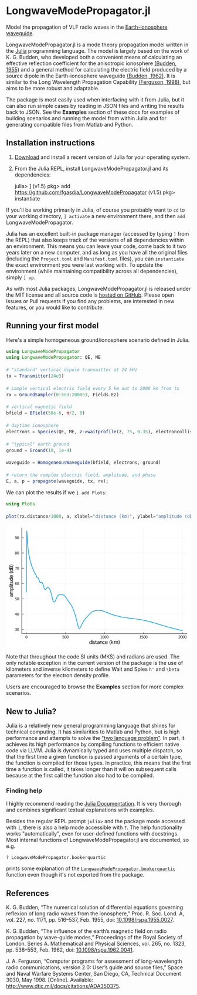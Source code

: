 # LongwaveModePropagator.jl

Model the propagation of VLF radio waves in the [Earth-ionosphere waveguide](https://en.wikipedia.org/wiki/Earth%E2%80%93ionosphere_waveguide).

LongwaveModePropagator.jl is a mode theory propagation model written in the [Julia](https://julialang.org/) programming language.
The model is largely based on the work of K. G. Budden, who developed both a convenient means of calculating an effective reflection coefficient for the anisotropic ionosphere [(Budden, 1955)](#Budden1955a) and a general method for calculating the electric field produced by a source dipole in the Earth-ionosphere waveguide [(Budden, 1962)](#Budden1962).
It is similar to the Long Wavelength Propagation Capability [(Ferguson, 1998)](#Ferguson1998), but aims to be more robust and adaptable.

The package is most easily used when interfacing with it from Julia, but it can also run simple cases by reading in JSON files and writing the results back to JSON.
See the **Examples** section of these docs for examples of building scenarios and running the model from within Julia and for generating compatible files from Matlab and Python.

## Installation instructions

1. [Download](https://julialang.org/downloads/) and install a recent version of Julia for your operating system.
2. From the Julia REPL, install LongwaveModePropagator.jl and its dependencies:

    julia> ]
    (v1.5) pkg> add https://github.com/fgasdia/LongwaveModePropagator
    (v1.5) pkg> instantiate

If you'll be working primarily in Julia, of course you probably want to `cd` to your working directory, `] activate` a new environment there, and then `add` LongwaveModePropagator.

Julia has an excellent built-in package manager (accessed by typing `]` from the REPL) that also keeps track of the versions of all dependencies within an environment.
This means you can leave your code, come back to it two years later on a new computer, and as long as you have all the original files (including the `Project.toml` and `Manifest.toml` files), you can `instantiate` the exact environment you were last working with.
To update the environment (while maintaining compatibility across all dependencies), simply
`] up`.

As with most Julia packages, LongwaveModePropagator.jl is released under the MIT license and all source code is [hosted on GitHub](https://github.com/fgasdia/LongwaveModePropagator).
Please open Issues or Pull requests if you find any problems, are interested in new features, or you would like to contribute.

## Running your first model

Here's a simple homogeneous ground/ionosphere scenario defined in Julia.

```julia
using LongwaveModePropagator
using LongwaveModePropagator: QE, ME

# "standard" vertical dipole transmitter at 24 kHz
tx = Transmitter(24e3)

# sample vertical electric field every 5 km out to 2000 km from tx
rx = GroundSampler(0:5e3:2000e3, Fields.Ez)

# vertical magnetic field
bfield = BField(50e-6, π/2, 0)

# daytime ionosphere
electrons = Species(QE, ME, z->waitprofile(z, 75, 0.35), electroncollisionfrequency)

# "typical" earth ground
ground = Ground(10, 1e-4)

waveguide = HomogeneousWaveguide(bfield, electrons, ground)

# return the complex electric field, amplitude, and phase
E, a, p = propagate(waveguide, tx, rx);
```

We can plot the results if we `] add Plots`:

```julia
using Plots

plot(rx.distance/1000, a, xlabel="distance (km)", ylabel="amplitude (dB)")
```

![](indexexample.png)

Note that throughout the code SI units (MKS) and radians are used.
The only notable exception in the current version of the package is the use of kilometers and inverse kilometers to define Wait and Spies ``h'`` and ``\beta`` parameters for the electron density profile.

Users are encouraged to browse the **Examples** section for more complex scenarios.

## New to Julia?

Julia is a relatively new general programming language that shines for technical computing.
It has similarities to Matlab and Python, but is high performance and attempts to solve the ["two language problem"](https://thebottomline.as.ucsb.edu/2018/10/julia-a-solution-to-the-two-language-programming-problem).
In part, it achieves its high performance by compiling functions to efficient native code via LLVM.
Julia is dynamically typed and uses multiple dispatch, so that the first time a given function is passed arguments of a certain type, the function is compiled for those types.
In practice, this means that the first time a function is called, it takes longer than it will on subsequent calls because at the first call the function also had to be compiled.

### Finding help

I highly recommend reading the [Julia Documentation](https://docs.julialang.org/en/v1/).
It is very thorough and combines significant textual explanations with examples.

Besides the regular REPL prompt `julia>` and the package mode accessed with `]`, there is also a help mode accessible with `?`.
The help functionality works "automatically", even for user-defined functions with docstrings.
Most internal functions of LongwaveModePropagator.jl are documented, so e.g.
```julia
? LongwaveModePropagator.bookerquartic
```
prints some explanation of the [`LongwaveModePropagator.bookerquartic`](@ref) function even though it's not exported from the package.


## References

<a name="Budden1955a"></a>K. G. Budden, “The numerical solution of differential equations governing reflexion of long radio waves from the ionosphere,” Proc. R. Soc. Lond. A, vol. 227, no. 1171, pp. 516–537, Feb. 1955, doi: [10.1098/rspa.1955.0027](https://doi.org/10.1098/rspa.1955.0027).

<a name="Budden1962"></a>K. G. Budden, “The influence of the earth’s magnetic field on radio propagation by wave-guide modes,” Proceedings of the Royal Society of London. Series A. Mathematical and Physical Sciences, vol. 265, no. 1323, pp. 538–553, Feb. 1962, doi: [10.1098/rspa.1962.0041](https://doi.org/10.1098/rspa.1962.0041).

<a name="Ferguson1998"></a>J. A. Ferguson, “Computer programs for assessment of long-wavelength radio communications, version 2.0: User’s guide and source files,” Space and Naval Warfare Systems Center, San Diego, CA, Technical Document 3030, May 1998. [Online]. Available: http://www.dtic.mil/docs/citations/ADA350375.
